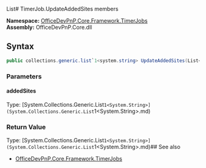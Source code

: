 List<String># TimerJob.UpdateAddedSites members
  

**Namespace:** [OfficeDevPnP.Core.Framework.TimerJobs](OfficeDevPnP.Core.Framework.TimerJobs.md)  
**Assembly:** OfficeDevPnP.Core.dll  
## Syntax
```C#
public collections.generic.list`1<system.string> UpdateAddedSites(List<String>)
```
### Parameters
#### addedSites
Type: [System.Collections.Generic.List`1<System.String>](System.Collections.Generic.List`1<System.String>.md) 
#### 
### Return Value
Type: [System.Collections.Generic.List`1<System.String>](System.Collections.Generic.List`1<System.String>.md)## See also
- [OfficeDevPnP.Core.Framework.TimerJobs](OfficeDevPnP.Core.Framework.TimerJobs.md)
